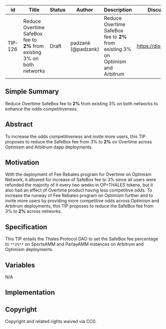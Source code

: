 | id | Title | Status | Author | Description | Discussions to | Created |
| ----------- | ----------- | ----------- | ----------- | ----------- | ----------- | ----------- |
| TIP-126 | Reduce Overtime SafeBox fee to **2%** from existing 3% on both networks | Draft | padzank (@padzank) | Reduce Overtime SafeBox fee to **2%** from existing 3% on Optimism and Arbitrum | https://discord.gg/thales | 2023-2-16

## Simple Summary

Reduce Overtime SafeBox fee to **2%** from existing 3% on both networks to enhance the odds competitiveness.

## Abstract

To increase the odds competitiveness and invite more users, this TIP proposes to reduce the SafeBox fee from 3% to **2%** on Overtime across Optimism and Arbitrum dapp deployments.

## Motivation

With the deployment of Fee Rebates program for Overtime on Optimism Network, it allowed for increase of SafeBox fee to 3% since all users were refunded the majority of it every two weeks in OP+THALES tokens, but it also had an effect of Overtime product having less competitive odds. To increase the runway of Fee Rebates program on Optimism further and to invite more users by providing more competitive odds across Optimism and Arbitrum deployments, this TIP proposes to reduce the SafeBox fee from 3% to **2%** across networks.

## Specification

This TIP entails the Thales Protocol DAO to set the SafeBox fee percentage to `**2%**` on SportsAMM and ParlayAMM instances on Arbitrum and Optimism deployments.

## Variables

N/A

## Implementation


## Copyright

Copyright and related rights waived via CC0.